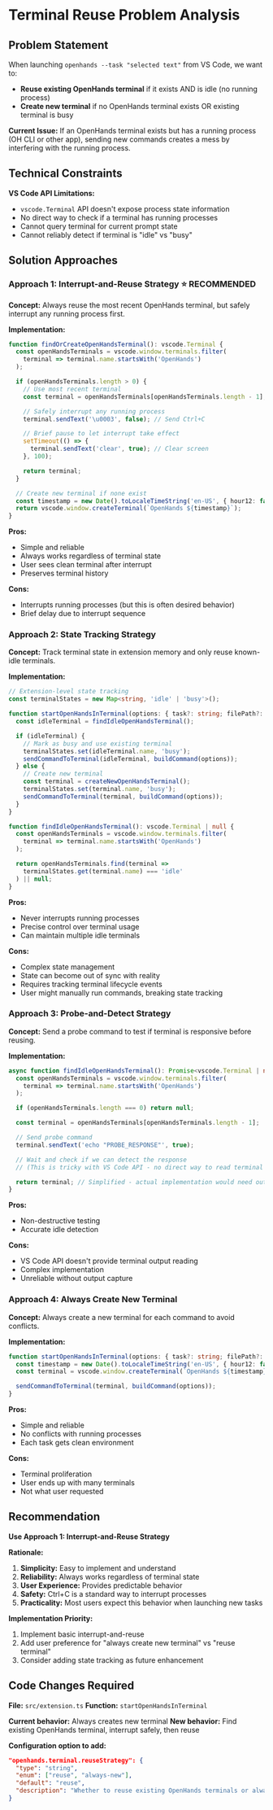 # Terminal Reuse Problem Analysis

## Problem Statement

When launching `openhands --task "selected text"` from VS Code, we want to:
- **Reuse existing OpenHands terminal** if it exists AND is idle (no running process)
- **Create new terminal** if no OpenHands terminal exists OR existing terminal is busy

**Current Issue:** If an OpenHands terminal exists but has a running process (OH CLI or other app), sending new commands creates a mess by interfering with the running process.

## Technical Constraints

**VS Code API Limitations:**
- `vscode.Terminal` API doesn't expose process state information
- No direct way to check if a terminal has running processes
- Cannot query terminal for current prompt state
- Cannot reliably detect if terminal is "idle" vs "busy"

## Solution Approaches

### Approach 1: Interrupt-and-Reuse Strategy ⭐ **RECOMMENDED**

**Concept:** Always reuse the most recent OpenHands terminal, but safely interrupt any running process first.

**Implementation:**
```typescript
function findOrCreateOpenHandsTerminal(): vscode.Terminal {
  const openHandsTerminals = vscode.window.terminals.filter(
    terminal => terminal.name.startsWith('OpenHands')
  );

  if (openHandsTerminals.length > 0) {
    // Use most recent terminal
    const terminal = openHandsTerminals[openHandsTerminals.length - 1];

    // Safely interrupt any running process
    terminal.sendText('\u0003', false); // Send Ctrl+C

    // Brief pause to let interrupt take effect
    setTimeout(() => {
      terminal.sendText('clear', true); // Clear screen
    }, 100);

    return terminal;
  }

  // Create new terminal if none exist
  const timestamp = new Date().toLocaleTimeString('en-US', { hour12: false });
  return vscode.window.createTerminal(`OpenHands ${timestamp}`);
}
```

**Pros:**
- Simple and reliable
- Always works regardless of terminal state
- User sees clean terminal after interrupt
- Preserves terminal history

**Cons:**
- Interrupts running processes (but this is often desired behavior)
- Brief delay due to interrupt sequence

### Approach 2: State Tracking Strategy

**Concept:** Track terminal state in extension memory and only reuse known-idle terminals.

**Implementation:**
```typescript
// Extension-level state tracking
const terminalStates = new Map<string, 'idle' | 'busy'>();

function startOpenHandsInTerminal(options: { task?: string; filePath?: string }): void {
  const idleTerminal = findIdleOpenHandsTerminal();

  if (idleTerminal) {
    // Mark as busy and use existing terminal
    terminalStates.set(idleTerminal.name, 'busy');
    sendCommandToTerminal(idleTerminal, buildCommand(options));
  } else {
    // Create new terminal
    const terminal = createNewOpenHandsTerminal();
    terminalStates.set(terminal.name, 'busy');
    sendCommandToTerminal(terminal, buildCommand(options));
  }
}

function findIdleOpenHandsTerminal(): vscode.Terminal | null {
  const openHandsTerminals = vscode.window.terminals.filter(
    terminal => terminal.name.startsWith('OpenHands')
  );

  return openHandsTerminals.find(terminal =>
    terminalStates.get(terminal.name) === 'idle'
  ) || null;
}
```

**Pros:**
- Never interrupts running processes
- Precise control over terminal usage
- Can maintain multiple idle terminals

**Cons:**
- Complex state management
- State can become out of sync with reality
- Requires tracking terminal lifecycle events
- User might manually run commands, breaking state tracking

### Approach 3: Probe-and-Detect Strategy

**Concept:** Send a probe command to test if terminal is responsive before reusing.

**Implementation:**
```typescript
async function findIdleOpenHandsTerminal(): Promise<vscode.Terminal | null> {
  const openHandsTerminals = vscode.window.terminals.filter(
    terminal => terminal.name.startsWith('OpenHands')
  );

  if (openHandsTerminals.length === 0) return null;

  const terminal = openHandsTerminals[openHandsTerminals.length - 1];

  // Send probe command
  terminal.sendText('echo "PROBE_RESPONSE"', true);

  // Wait and check if we can detect the response
  // (This is tricky with VS Code API - no direct way to read terminal output)

  return terminal; // Simplified - actual implementation would need output detection
}
```

**Pros:**
- Non-destructive testing
- Accurate idle detection

**Cons:**
- VS Code API doesn't provide terminal output reading
- Complex implementation
- Unreliable without output capture

### Approach 4: Always Create New Terminal

**Concept:** Always create a new terminal for each command to avoid conflicts.

**Implementation:**
```typescript
function startOpenHandsInTerminal(options: { task?: string; filePath?: string }): void {
  const timestamp = new Date().toLocaleTimeString('en-US', { hour12: false });
  const terminal = vscode.window.createTerminal(`OpenHands ${timestamp}`);

  sendCommandToTerminal(terminal, buildCommand(options));
}
```

**Pros:**
- Simple and reliable
- No conflicts with running processes
- Each task gets clean environment

**Cons:**
- Terminal proliferation
- User ends up with many terminals
- Not what user requested

## Recommendation

**Use Approach 1: Interrupt-and-Reuse Strategy**

**Rationale:**
1. **Simplicity:** Easy to implement and understand
2. **Reliability:** Always works regardless of terminal state
3. **User Experience:** Provides predictable behavior
4. **Safety:** Ctrl+C is a standard way to interrupt processes
5. **Practicality:** Most users expect this behavior when launching new tasks

**Implementation Priority:**
1. Implement basic interrupt-and-reuse
2. Add user preference for "always create new terminal" vs "reuse terminal"
3. Consider adding state tracking as future enhancement

## Code Changes Required

**File:** `src/extension.ts`
**Function:** `startOpenHandsInTerminal`

**Current behavior:** Always creates new terminal
**New behavior:** Find existing OpenHands terminal, interrupt safely, then reuse

**Configuration option to add:**
```json
"openhands.terminal.reuseStrategy": {
  "type": "string",
  "enum": ["reuse", "always-new"],
  "default": "reuse",
  "description": "Whether to reuse existing OpenHands terminals or always create new ones"
}
```
